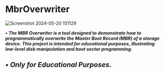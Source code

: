 # MbrOverwriter

![Screenshot 2024-05-20 151129](https://github.com/rootL0r/MbrOverwriter/assets/157466888/3c89f526-8cae-4791-9fc7-1bc4f87622a5)


***•
The MBR Overwriter is a tool designed to demonstrate how to programmatically overwrite the Master Boot Record (MBR) of a storage device. This project is intended for educational purposes, illustrating low-level disk manipulation and boot sector programming.***


***•
Only for Educational Purposes.***
-------------------------------------------------------
